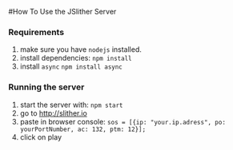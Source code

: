 #How To Use the JSlither Server 

### Requirements
1. make sure you have `nodejs` installed.
2. install dependencies: `npm install`
2. install `async` `npm install async`

### Running the server

1. start the server with: `npm start`
2. go to http://slither.io
3. paste in browser console: `sos = [{ip: "your.ip.adress", po: yourPortNumber, ac: 132, ptm: 12}];`
4. click on play

